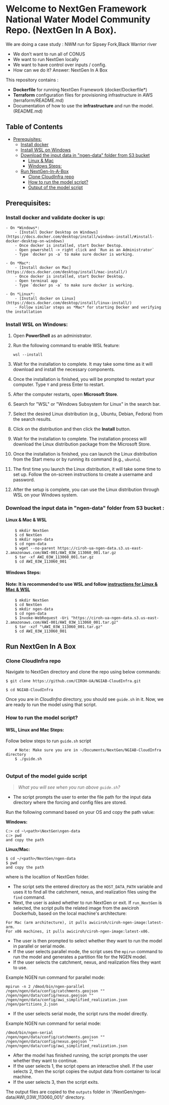 # Welcome to NextGen Framework National Water Model Community Repo. (NextGen In A Box).

We are doing a case study : NWM run for Sipsey Fork,Black Warrior river
- We don’t want to run all of CONUS
- We want to run NextGen locally
- We want to have control over inputs / config.
- How can we do it? Answer: NextGen In A Box

This repository contains :
- **Dockerfile** for running NextGen Framework (docker/Dockerfile*)
- **Terraform** configuration files for provisioning infrastructure in AWS (terraform/README.md)
- Documentation of how to use the **infrastructure** and run the model. (README.md)

## Table of Contents
* [Prerequisites:](#prerequisites-)
    + [Install docker](#install-docker-)
    + [Install WSL on Windows](#Install-WSL-on-Windows-)
    + [Download the input data in "ngen-data" folder from S3 bucket ](#download-the-input-data-in--ngen-data--folder-from-s3-bucket--)
      - [Linux & Mac](#linux---mac)
      - [Windows Steps:](#windows-steps-)
  * [Run NextGen-In-A-Box](#run-nextgen-in-a-box)
    + [Clone CloudInfra repo](#clone-cloudinfra-repo)
    + [How to run the model script?](#how-to-run-the-model-script-)
    + [Output of the model script](#output-of-the-model-script)


## Prerequisites:

### Install docker and validate docker is up:
    - On *Windows*:
        - [Install Docker Desktop on Windows](https://docs.docker.com/desktop/install/windows-install/#install-docker-desktop-on-windows)
        - Once docker is installed, start Docker Destop.
        - Open powershell -> right click and `Run as an Administrator` 
        - Type `docker ps -a` to make sure docker is working.
    
    - On *Mac*:
        - [Install docker on Mac](https://docs.docker.com/desktop/install/mac-install/) 
        - Once docker is installed, start Docker Desktop.
        - Open terminal app
        - Type `docker ps -a` to make sure docker is working.
        
    - On *Linux*:
        - [Install docker on Linux](https://docs.docker.com/desktop/install/linux-install/)
        - Follow similar steps as *Mac* for starting Docker and verifying the installation

### Install WSL on Windows:

1. Open **PowerShell** as an administrator.

2. Run the following command to enable WSL feature:
    ```
    wsl --install
    ```

3. Wait for the installation to complete. It may take some time as it will download and install the necessary components.

4. Once the installation is finished, you will be prompted to restart your computer. Type `Y` and press Enter to restart.

5. After the computer restarts, open **Microsoft Store**.

6. Search for "WSL" or "Windows Subsystem for Linux" in the search bar.

7. Select the desired Linux distribution (e.g., Ubuntu, Debian, Fedora) from the search results.

8. Click on the distribution and then click the **Install** button.

9. Wait for the installation to complete. The installation process will download the Linux distribution package from the Microsoft Store.

10. Once the installation is finished, you can launch the Linux distribution from the Start menu or by running its command (e.g., `ubuntu`).

11. The first time you launch the Linux distribution, it will take some time to set up. Follow the on-screen instructions to create a username and password.

12. After the setup is complete, you can use the Linux distribution through WSL on your Windows system.

    
### Download the input data in "ngen-data" folder from S3 bucket :

#### Linux & Mac & WSL

```Linux   
    $ mkdir NextGen
    $ cd NextGen
    $ mkdir ngen-data
    $ cd ngen-data
    $ wget --no-parent https://ciroh-ua-ngen-data.s3.us-east-2.amazonaws.com/AWI-001/AWI_03W_113060_001.tar.gz
    $ tar -xf AWI_03W_113060_001.tar.gz 
    $ cd AWI_03W_113060_001
```


#### Windows Steps:
#### Note: It is recommended to use WSL and follow [instructions for Linux & Mac & WSL](#Linux-&-Mac-&-WSL-)

```Windows  
    $ mkdir NextGen
    $ cd NextGen
    $ mkdir ngen-data
    $ cd ngen-data
    $ Invoke-WebRequest -Uri "https://ciroh-ua-ngen-data.s3.us-east-2.amazonaws.com/AWI-001/AWI_03W_113060_001.tar.gz"
    $ tar -xzf "\AWI_03W_113060_001.tar.gz"
    $ cd AWI_03W_113060_001
```

## Run NextGen In A Box

### Clone CloudInfra repo

Navigate to NextGen directory and clone the repo using below commands:

```
$ git clone https://github.com/CIROH-UA/NGIAB-CloudInfra.git

$ cd NGIAB-CloudInfra
```  
Once you are in *CloudInfra* directory, you should see `guide.sh` in it. Now, we are ready to run the model using that script. 

### How to run the model script?

#### WSL, Linux and Mac Steps:
Follow below steps to run `guide.sh` script 
```
    # Note: Make sure you are in ~/Documents/NextGen/NGIAB-CloudInfra directory
    $ ./guide.sh   
    
```
### Output of the model guide script

>*What you will see when you run above `guide.sh`?*

- The script prompts the user to enter the file path for the input data directory where the forcing and config files are stored. 

Run the following command based on your OS and copy the path value:

 **Windows:**
```
C:> cd ~\<path>\NextGen\ngen-data
c:> pwd
and copy the path
```

 **Linux/Mac:**
```
$ cd ~/<path>/NextGen/ngen-data
$ pwd
and copy the path

```
where <path> is the localtion of NextGen folder.
    
- The script sets the entered directory as the `HOST_DATA_PATH` variable and uses it to find all the catchment, nexus, and realization files using the `find` command.
- Next, the user is asked whether to run NextGen or exit. If `run_NextGen` is selected, the script pulls the related image from the awiciroh Dockerhub, based on the local machine's architecture:
```
For Mac (arm architecture), it pulls awiciroh/ciroh-ngen-image:latest-arm.
For x86 machines, it pulls awiciroh/ciroh-ngen-image:latest-x86.
```

- The user is then prompted to select whether they want to run the model in parallel or serial mode.
- If the user selects parallel mode, the script uses the `mpirun` command to run the model and generates a partition file for the NGEN model.
- If the user selects the catchment, nexus, and realization files they want to use.

Example NGEN run command for parallel mode: 
```
mpirun -n 2 /dmod/bin/ngen-parallel 
/ngen/ngen/data/config/catchments.geojson "" 
/ngen/ngen/data/config/nexus.geojson "" 
/ngen/ngen/data/config/awi_simplified_realization.json 
/ngen/partitions_2.json
```
- If the user selects serial mode, the script runs the model directly.

Example NGEN run command for serial mode: 
```
/dmod/bin/ngen-serial 
/ngen/ngen/data/config/catchments.geojson "" 
/ngen/ngen/data/config/nexus.geojson "" 
/ngen/ngen/data/config/awi_simplified_realization.json
```
- After the model has finished running, the script prompts the user whether they want to continue.
- If the user selects 1, the script opens an interactive shell. If the user selects 2, then the script copies the output data from container to local machine.
- If the user selects 3, then the script exits.

The output files are copied to the `outputs` folder in '/NextGen/ngen-data/AWI_03W_113060_001/' directory.
